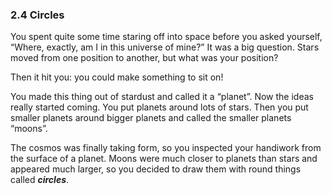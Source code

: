 <h3 class="title">2.4 Circles</h3>
<p class="main-text small-text">
    You spent quite some time staring off into space before you asked yourself, “Where, exactly, am I in this universe of mine?” It was a big question. Stars moved from one position to another, but what was your position?
</p>
<p class="main-text small-text">
    Then it hit you: you could make something to sit on!
</p>
<p class="main-text small-text">
    You made this thing out of stardust and called it a “planet”. Now the ideas really started coming. You put planets around lots of stars. Then you put smaller planets around bigger planets and called the smaller planets “moons”.
</p>
<p class="main-text small-text">
    The cosmos was finally taking form, so you inspected your handiwork from the surface of a planet. Moons were much closer to planets than stars and appeared much larger, so you decided to draw them with round things called <strong><em>circles</em></strong>.
</p>